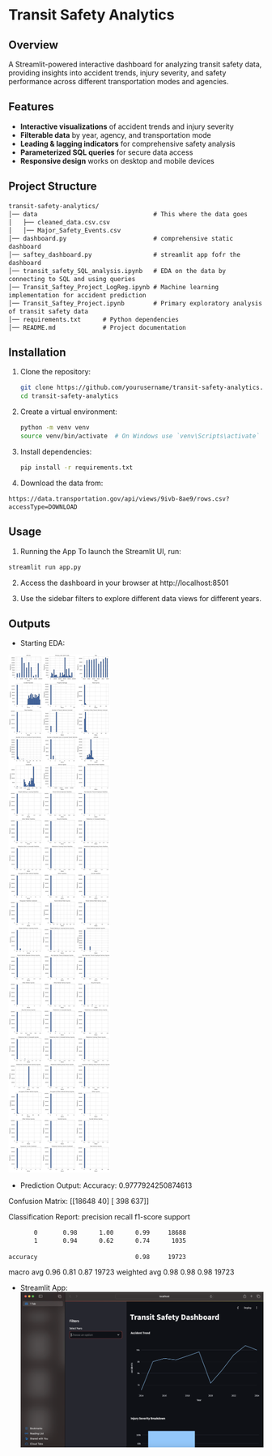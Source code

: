 # Transit Safety Analytics 

## Overview

A Streamlit-powered interactive dashboard for analyzing transit safety data, providing insights into accident trends, injury severity, and safety performance across different transportation modes and agencies.

## Features

- **Interactive visualizations** of accident trends and injury severity
- **Filterable data** by year, agency, and transportation mode
- **Leading & lagging indicators** for comprehensive safety analysis
- **Parameterized SQL queries** for secure data access
- **Responsive design** works on desktop and mobile devices

## Project Structure
```
transit-safety-analytics/
│── data                                # This where the data goes
│   ├── cleaned_data.csv.csv
│   │── Major_Safety_Events.csv
│── dashboard.py                        # comprehensive static dashboard
│── saftey_dashboard.py                 # streamlit app fofr the dashboard
│── transit_safety_SQL_analysis.ipynb   # EDA on the data by connecting to SQL and using queries
│── Transit_Saftey_Project_LogReg.ipynb # Machine learning implementation for accident prediction
│── Transit_Saftey_Project.ipynb        # Primary exploratory analysis of transit safety data
│── requirements.txt      # Python dependencies
│── README.md             # Project documentation
```

## Installation

1. Clone the repository:
   ```bash
   git clone https://github.com/yourusername/transit-safety-analytics.git
   cd transit-safety-analytics

2. Create a virtual environment:
   ```bash
   python -m venv venv
   source venv/bin/activate  # On Windows use `venv\Scripts\activate`
   ```
3. Install dependencies:
   ```bash
   pip install -r requirements.txt
   ```

4. Download the data from:
```
https://data.transportation.gov/api/views/9ivb-8ae9/rows.csv?accessType=DOWNLOAD
```
## Usage
1. Running the App
To launch the Streamlit UI, run:
```bash
streamlit run app.py
```

2. Access the dashboard in your browser at http://localhost:8501

3. Use the sidebar filters to explore different data views for different years.

## Outputs

- Starting EDA:

![Alt text](Outputs/output1.png)

- Prediction Output:
Accuracy: 0.9777924250874613

Confusion Matrix:
 [[18648    40]
 [  398   637]]

Classification Report:
               precision    recall  f1-score   support

           0       0.98      1.00      0.99     18688
           1       0.94      0.62      0.74      1035

    accuracy                           0.98     19723
   macro avg       0.96      0.81      0.87     19723
weighted avg       0.98      0.98      0.98     19723


- Streamlit App:
![Alt text](Outputs/Streamlit_App.png)
